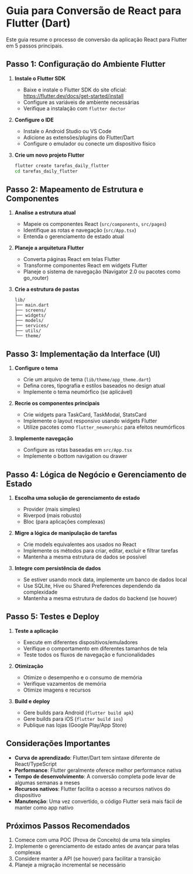 # Guia para Conversão de React para Flutter (Dart)

Este guia resume o processo de conversão da aplicação React para Flutter em 5 passos principais.

## Passo 1: Configuração do Ambiente Flutter

1. **Instale o Flutter SDK**
   - Baixe e instale o Flutter SDK do site oficial: https://flutter.dev/docs/get-started/install
   - Configure as variáveis de ambiente necessárias
   - Verifique a instalação com `flutter doctor`

2. **Configure o IDE**
   - Instale o Android Studio ou VS Code
   - Adicione as extensões/plugins do Flutter/Dart
   - Configure o emulador ou conecte um dispositivo físico

3. **Crie um novo projeto Flutter**
   ```bash
   flutter create tarefas_daily_flutter
   cd tarefas_daily_flutter
   ```

## Passo 2: Mapeamento de Estrutura e Componentes

1. **Analise a estrutura atual**
   - Mapeie os componentes React (`src/components`, `src/pages`)
   - Identifique as rotas e navegação (`src/App.tsx`)
   - Entenda o gerenciamento de estado atual

2. **Planeje a arquitetura Flutter**
   - Converta páginas React em telas Flutter
   - Transforme componentes React em widgets Flutter
   - Planeje o sistema de navegação (Navigator 2.0 ou pacotes como go_router)

3. **Crie a estrutura de pastas**
   ```
   lib/
   ├── main.dart
   ├── screens/
   ├── widgets/
   ├── models/
   ├── services/
   ├── utils/
   └── theme/
   ```

## Passo 3: Implementação da Interface (UI)

1. **Configure o tema**
   - Crie um arquivo de tema (`lib/theme/app_theme.dart`)
   - Defina cores, tipografia e estilos baseados no design atual
   - Implemente o tema neumórfico (se aplicável)

2. **Recrie os componentes principais**
   - Crie widgets para TaskCard, TaskModal, StatsCard
   - Implemente o layout responsivo usando widgets Flutter
   - Utilize pacotes como `flutter_neumorphic` para efeitos neumórficos

3. **Implemente navegação**
   - Configure as rotas baseadas em `src/App.tsx`
   - Implemente o bottom navigation ou drawer

## Passo 4: Lógica de Negócio e Gerenciamento de Estado

1. **Escolha uma solução de gerenciamento de estado**
   - Provider (mais simples)
   - Riverpod (mais robusto)
   - Bloc (para aplicações complexas)

2. **Migre a lógica de manipulação de tarefas**
   - Crie models equivalentes aos usados no React
   - Implemente os métodos para criar, editar, excluir e filtrar tarefas
   - Mantenha a mesma estrutura de dados se possível

3. **Integre com persistência de dados**
   - Se estiver usando mock data, implemente um banco de dados local
   - Use SQLite, Hive ou Shared Preferences dependendo da complexidade
   - Mantenha a mesma estrutura de dados do backend (se houver)

## Passo 5: Testes e Deploy

1. **Teste a aplicação**
   - Execute em diferentes dispositivos/emuladores
   - Verifique o comportamento em diferentes tamanhos de tela
   - Teste todos os fluxos de navegação e funcionalidades

2. **Otimização**
   - Otimize o desempenho e o consumo de memória
   - Verifique vazamentos de memória
   - Otimize imagens e recursos

3. **Build e deploy**
   - Gere builds para Android (`flutter build apk`)
   - Gere builds para iOS (`flutter build ios`)
   - Publique nas lojas (Google Play/App Store)

## Considerações Importantes

- **Curva de aprendizado**: Flutter/Dart tem sintaxe diferente de React/TypeScript
- **Performance**: Flutter geralmente oferece melhor performance nativa
- **Tempo de desenvolvimento**: A conversão completa pode levar de algumas semanas a meses
- **Recursos nativos**: Flutter facilita o acesso a recursos nativos do dispositivo
- **Manutenção**: Uma vez convertido, o código Flutter será mais fácil de manter como app nativo

## Próximos Passos Recomendados

1. Comece com uma POC (Prova de Conceito) de uma tela simples
2. Implemente o gerenciamento de estado antes de avançar para telas complexas
3. Considere manter a API (se houver) para facilitar a transição
4. Planeje a migração incremental se necessário